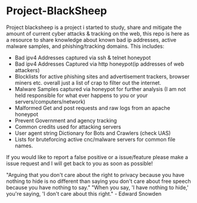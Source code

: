 # Project-BlackSheep
Project blacksheep is a project i started to study, share and mitigate the amount of current cyber attacks & tracking on the web, this repo is here as a resource to share knowledge about known bad ip addresses, active malware samples, and phishing/tracking domains. 
This includes:
- Bad ipv4 Addresses captured via ssh & telnet honeypot
- Bad ipv4 Addresses Captured via http honeypot(ip addresses of web attackers)
- Blocklists for active phishing sites and advertisement trackers, browser miners etc. overall just a list of crap to filter out the internet.
- Malware Samples captured via honeypot for further analysis (I am not held responsible for what ever happens to you or your servers/computers/network)
- Malformed Get and post requests and raw logs from an apache honeypot
- Prevent Government and agency tracking
- Common credits used for attacking servers
- User agent string Dictionary for Bots and Crawlers (check UAS)
- Lists for bruteforcing active cnc/malware servers for common file names.

If you would like to report a false positive or a issue/feature please make a issue request and I will get back to you as soon as possible!  

"Arguing that you don't care about the right to privacy because you have nothing to hide is no different than saying you don't care about free speech because you have nothing to say." "When you say, 'I have nothing to hide,' you're saying, 'I don't care about this right." - Edward Snowden
